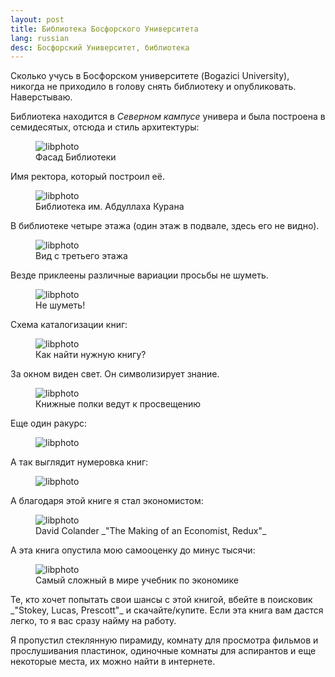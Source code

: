 ```yaml
---
layout: post
title: Библиотека Босфорского Университета 
lang: russian 
desc: Босфорский Университет, библиотека
---
```


Сколько учусь в Босфорском университете (Bogazici University), никогда не приходило в голову снять библиотеку и опубликовать. Наверстываю.

Библиотека находится в _Северном кампусе_ универа и была построена в семидесятых, отсюда и стиль архитектуры: 
<figure class="blog">
	<img src="/assets/img/bounlib/lib1.JPG" alt="libphoto">
	<figcaption>Фасад Библиотеки</figcaption>
</figure>
Имя ректора, который построил её.
<figure class="blog">
	<img src="/assets/img/bounlib/lib2.JPG" alt="libphoto">
	<figcaption>Библиотека им. Абдуллаха Курана</figcaption>
</figure>
В библиотеке четыре этажа (один этаж в подвале, здесь его не видно).
<figure class="blog">
	<img src="/assets/img/bounlib/lib3.JPG" alt="libphoto">
	<figcaption>Вид с третьего этажа</figcaption>
</figure>
Везде приклеены различные вариации просьбы не шуметь.
<figure class="blog">
	<img src="/assets/img/bounlib/lib4.JPG" alt="libphoto">
	<figcaption>Не шуметь!</figcaption>
</figure>
Схема каталогизации книг:
<figure class="blog">
	<img src="/assets/img/bounlib/lib5.JPG" alt="libphoto">
	<figcaption>Как найти нужную книгу?</figcaption>
</figure>
За окном виден свет. Он символизирует знание.
<figure class="blog">
	<img src="/assets/img/bounlib/lib6.JPG" alt="libphoto">
	<figcaption>Книжные полки ведут к просвещению</figcaption>
</figure>
Еще один ракурс:
<figure class="blog">
	<img src="/assets/img/bounlib/lib7.JPG" alt="libphoto">
</figure>
А так выглядит нумеровка книг:
<figure class="blog">
	<img src="/assets/img/bounlib/lib8.JPG" alt="libphoto">
</figure>
А благодаря этой книге я стал экономистом:
<figure class="blog">
	<img src="/assets/img/bounlib/colander.JPG" alt="libphoto">
	<figcaption>David Colander _"The Making of an Economist, Redux"_</figcaption>
</figure>
А эта книга опустила мою самооценку до минус тысячи:
<figure class="blog">
	<img src="/assets/img/bounlib/stokey.JPG" alt="libphoto">
	<figcaption>Самый сложный в мире учебник по экономике</figcaption>
</figure>
Те, кто хочет попытать свои шансы с этой книгой, вбейте в поисковик _"Stokey, Lucas, Prescott"_ и скачайте/купите. Если эта книга вам дастся легко, то я вас сразу найму на работу.  

Я пропустил стеклянную пирамиду, комнату для просмотра фильмов и прослушивания пластинок, одиночные комнаты для аспирантов и еще некоторые места, их можно найти в интернете.
